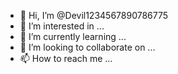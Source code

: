 - 👋 Hi, I’m @Devil1234567890786775
- 👀 I’m interested in ...
- 🌱 I’m currently learning ...
- 💞️ I’m looking to collaborate on ...
- 📫 How to reach me ...

<!---
Devil1234567890786775/Devil1234567890786775 is a ✨ special ✨ repository because its `README.md` (this file) appears on your GitHub profile.
You can click the Preview link to take a look at your changes.
--->
